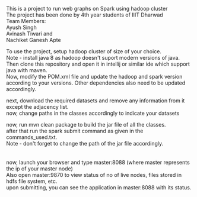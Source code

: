 This is a project to run web graphs on Spark using hadoop cluster <br>
The project has been done by 4th year students of IIIT Dharwad <br>
Team Members: <br>
Ayush Singh <br>
Avinash Tiwari and <br>
Nachiket Ganesh Apte <br>

To use the project, setup hadoop cluster of size of your choice. <br>
Note - install java 8 as hadoop doesn't suport modern versions of java. <br>
Then clone this repository and open it in intellij or similar ide which support java with maven. <br>
Now, modify the POM.xml file and update the hadoop and spark version according to your versions. Other dependencies also need to be updated accordingly. <br>

next, download the required datasets and remove any information from it except the adjacency list. <br>
now, change paths in the classes accordingly to indicate your datasets <br>

now, run mvn clean package to build the jar file of all the classes. <br>
after that run the spark submit command as given in the commands_used.txt. <br>
Note - don't forget to change the path of the jar file accordingly. <br>
 <br>
<br>
now, launch your browser and type master:8088 (where master represents the ip of your master node)  <br>
Also open master:9870 to view status of no of live nodes, files stored in hdfs file system, etc.  <br>
upon submitting, you can see the application in master:8088 with its status.<br>
